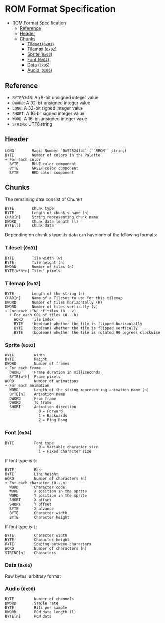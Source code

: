 # ROM Format Specification

- [ROM Format Specification](#rom-format-specification)
  - [Reference](#reference)
  - [Header](#header)
  - [Chunks](#chunks)
    - [Tileset (`0x01`)](#tileset-0x01)
    - [Tilemap (`0x02`)](#tilemap-0x02)
    - [Sprite (`0x03`)](#sprite-0x03)
    - [Font (`0x04`)](#font-0x04)
    - [Data (`0x05`)](#data-0x05)
    - [Audio (`0x06`)](#audio-0x06)

## Reference

- `BYTE`/`CHAR`: An 8-bit unsigned integer value
- `DWORD`: A 32-bit unsigned integer value
- `LONG`: A 32-bit signed integer value
- `SHORT`: A 16-bit signed integer value
- `WORD`: A 16-bit unsigned integer value
- `STRING`: UTF8 string

## Header

```
LONG        Magic Number `0x52524f4d` (`'RROM'` string)
BYTE        Number of colors in the Palette
+ For each color
  BYTE      BLUE color component
  BYTE      GREEN color component
  BYTE      RED color component
```

## Chunks

The remaining data consist of Chunks

```
BYTE        Chunk type
BYTE        Length of chunk's name (n)
CHAR[n]     String representing chunk name
DWORD       Chunk data length (l)
BYTE[l]     Chunk data
```

Depending on chunk's type its data can have one of the following formats:

### Tileset (`0x01`)

```
BYTE        Tile width (w)
BYTE        Tile height (h)
DWORD       Number of tiles (n)
BYTE[w*h*n] Tiles' pixels
```

### Tilemap (`0x02`)

```
BYTE        Length of the string (n)
CHAR[n]     Name of a Tileset to use for this tilemap
DWORD       Number of tiles horizontally (h)
DWORD       Number of tiles vertically (v)
+ For each LINE of tiles (0...v)
  + For each COL of tiles (0...h)
    WORD    Tile index
    BYTE    (boolean) whether the tile is flipped horizontally
    BYTE    (boolean) whether the tile is flipped vertically
    BYTE    (boolean) whether the tile is rotated 90 degrees clockwise 
```

### Sprite (`0x03`)

```
BYTE         Width
BYTE         Height
DWORD        Number of frames
+ For each frame
  DWORD      Frame duration in milliseconds
  BYTE[w*h]  Frame pixels
WORD         Number of animations
+ For each animation
  WORD       Length of the string representing animation name (n)
  BYTE[n]    Animation name
  DWORD      From frame
  DWORD      To frame
  SHORT      Animation direction 
               0 = Forward
               1 = Backwards
               2 = Ping Pong
```

### Font (`0x04`)

```
BYTE         Font type
               0 = Variable character size
               1 = Fixed character size 
```

If font type is `0`:

```
BYTE         Base
BYTE         Line height
WORD         Number of characters (n)
+ For each character (0...n)
  WORD       Character code
  WORD       X position in the sprite
  WORD       Y position in the sprite
  SHORT      X offset
  SHORT      Y offset
  BYTE       X advance
  BYTE       Character width
  BYTE       Character height
```

If font type is `1`:

```
BYTE         Character width
BYTE         Character height
BYTE         Spacing between characters
WORD         Number of characters [n]
STRING[n]    Characters
```

### Data (`0x05`)

Raw bytes, arbitrary format

### Audio (`0x06`)

```
BYTE         Number of channels
DWORD        Sample rate
BYTE         Bits per sample
DWORD        PCM data length (l)
BYTE[n]      PCM data

```